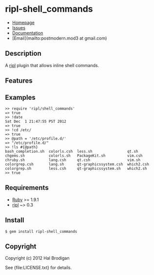 # ripl-shell_commands

* [Homepage](https://github.com/postmodern/ripl-shell_commands#readme)
* [Issues](https://github.com/postmodern/ripl-shell_commands/issues)
* [Documentation](http://rubydoc.info/gems/ripl-shell_commands/frames)
* [Email](mailto:postmodern.mod3 at gmail.com)

## Description

A [ripl] plugin that allows inline shell commands.

## Features

## Examples

    >> require 'ripl/shell_commands'
    => true
    >> !date
    Sat Dec  1 21:47:55 PST 2012
    => true
    >> !cd /etc/
    => true
    >> @path = '/etc/profile.d/'
    => "/etc/profile.d/"
    >> !ls #{@path}
    bash_completion.sh  colorls.csh  less.sh                qt.sh
    chgems.sh           colorls.sh   PackageKit.sh          vim.csh
    chruby.sh           lang.csh     qt.csh                 vim.sh
    colorgrep.csh       lang.sh      qt-graphicssystem.csh  which2.csh
    colorgrep.sh        less.csh     qt-graphicssystem.sh   which2.sh
    >> true

## Requirements

* [Ruby] >= 1.9.1
* [ripl] ~> 0.3

## Install

    $ gem install ripl-shell_commands

## Copyright

Copyright (c) 2012 Hal Brodigan

See {file:LICENSE.txt} for details.

[Ruby]: http://www.ruby-lang.org/
[ripl]: https://github.com/cldwalker/ripl#readme

